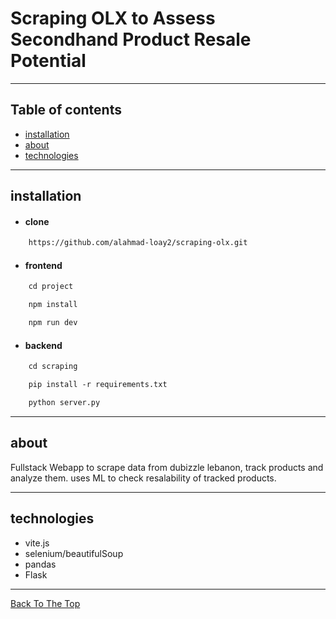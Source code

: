 # Scraping OLX to Assess Secondhand Product Resale Potential

---

## Table of contents 

- [installation](#installation)
- [about](#about)
- [technologies](#technologies)
---

## installation

- #### clone
   
```html
    https://github.com/alahmad-loay2/scraping-olx.git
````

- #### frontend
  
```html
    cd project
```

```html
    npm install
```

```html
    npm run dev
```

- #### backend

```html
    cd scraping
```

```html
    pip install -r requirements.txt
```

```html
    python server.py
```

---

## about

Fullstack Webapp to scrape data from dubizzle lebanon, track products and analyze them.
uses ML to check resalability of tracked products.

---

## technologies

- vite.js
- selenium/beautifulSoup
- pandas
- Flask

--- 

[Back To The Top](#Scraping-OLX-to-Assess-Secondhand-Product-Resale-Potential)
